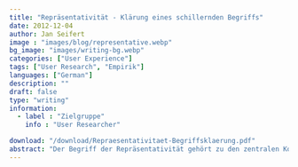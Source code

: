 ```yaml
---
title: "Repräsentativität - Klärung eines schillernden Begriffs"
date: 2012-12-04
author: Jan Seifert
image : "images/blog/representative.webp"
bg_image: "images/writing-bg.webp"
categories: ["User Experience"]
tags: ["User Research", "Empirik"]
languages: ["German"]
description: ""
draft: false
type: "writing"
information:
  - label : "Zielgruppe"
    info : "User Researcher"

download: "/download/Repraesentativitaet-Begriffsklaerung.pdf" 
abstract: "Der Begriff der Repräsentativität gehört zu den zentralen Konzepten in der Marktforschung. Auf den ersten Blick ist sie einfach zu verstehen. Wer mal genauer hin schaut, stellt fest, dass das Konzept undurchsichtiger und komplizierter ist, als es scheint. Dies ist der Versuch ein wenig Licht ins Dunkel zu bringen."
---
```

